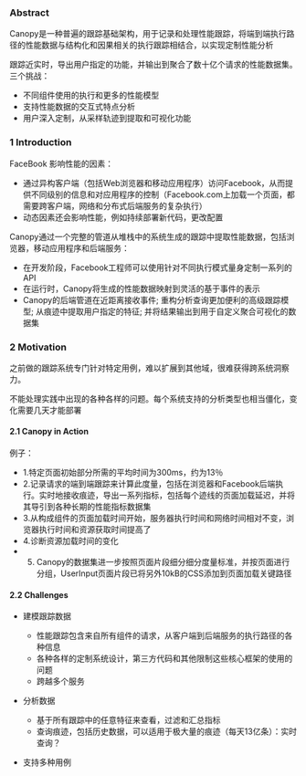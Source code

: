 ### Abstract
Canopy是一种普遍的跟踪基础架构，用于记录和处理性能跟踪，将端到端执行路径的性能数据与结构化和因果相关的执行跟踪相结合，以实现定制性能分析

跟踪近实时，导出用户指定的功能，并输出到聚合了数十亿个请求的性能数据集。三个挑战：
- 不同组件使用的执行和更多的性能模型
- 支持性能数据的交互式特点分析
- 用户深入定制，从采样轨迹到提取和可视化功能
### 1 Introduction
FaceBook 影响性能的因素：
- 通过异构客户端（包括Web浏览器和移动应用程序）访问Facebook，从而提供不同级别的信息和对应用程序的控制（Facebook.com上加载一个页面，都需要跨客户端，网络和分布式后端服务的复杂执行）
- 动态因素还会影响性能，例如持续部署新代码，更改配置

Canopy通过一个完整的管道从堆栈中的系统生成的跟踪中提取性能数据，包括浏览器，移动应用程序和后端服务：
- 在开发阶段，Facebook工程师可以使用针对不同执行模式量身定制一系列的API
- 在运行时，Canopy将生成的性能数据映射到灵活的基于事件的表示
- Canopy的后端管道在近距离接收事件; 重构分析查询更加便利的高级跟踪模型; 从痕迹中提取用户指定的特征; 并将结果输出到用于自定义聚合可视化的数据集

### 2 Motivation
之前做的跟踪系统专门针对特定用例，难以扩展到其他域，很难获得跨系统洞察力。

不能处理实践中出现的各种各样的问题。每个系统支持的分析类型也相当僵化，变化需要几天才能部署

#### 2.1 Canopy in Action
例子：
- 1.特定页面初始部分所需的平均时间为300ms，约为13％
- 2.记录请求的端到端跟踪来计算此度量，包括在浏览器和Facebook后端执行。实时地接收痕迹，导出一系列指标，包括每个迹线的页面加载延迟，并将其导引到各种长期的性能指标数据集
- 3.从构成组件的页面加载时间开始，服务器执行时间和网络时间相对不变，浏览器执行时间和资源获取时间提高了
- 4.诊断资源加载时间的变化
- 5. Canopy的数据集进一步按照页面片段细分细分度量标准，并按页面进行分组，UserInput页面片段已将另外10kB的CSS添加到页面加载关键路径
#### 2.2 Challenges
- 建模跟踪数据
  
  + 性能跟踪包含来自所有组件的请求，从客户端到后端服务的执行路径的各种信息
  + 各种各样的定制系统设计，第三方代码和其他限制这些核心框架的使用的问题
  + 跨越多个服务
  
- 分析数据
 
  + 基于所有跟踪中的任意特征来查看，过滤和汇总指标
  + 查询痕迹，包括历史数据，可以适用于极大量的痕迹（每天13亿条）：实时查询？
  
- 支持多种用例
